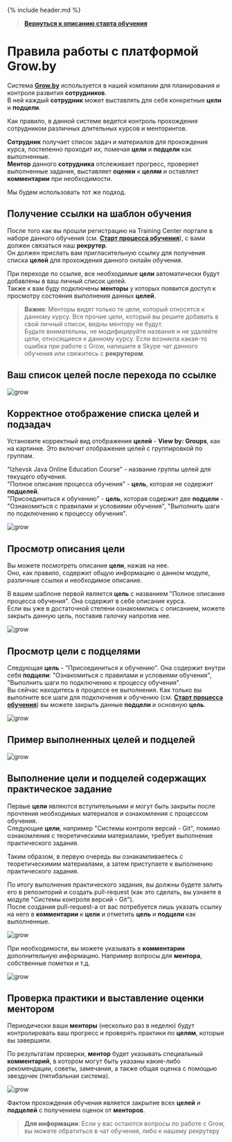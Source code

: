 {% include header.md %}

>
>**[Вернуться к описанию старта обучения]({{site.materialsurl}}general/education_start)**
>

Правила работы с платформой Grow.by
====================

Система **[Grow.by](https://grow.by)** используется в нашей компании для планирования и контроля развития **сотрудников**.  
В ней каждый **сотрудник** может выставлять для себя конкретные **цели** и **подцели**.

Как правило, в данной системе ведется контроль прохождения сотрудником различных длительных курсов и менторингов.

**Сотрудник** получает список задач и материалов для прохождения курса, постепенно проходит их, помечая **цели** и **подцели** как выполненные.  
**Ментор** данного **сотрудника** отслеживает прогресс, проверяет выполненные задания, выставляет **оценки** к **целям** и оставляет **комментарии** при необходимости.

Мы будем использовать тот же подход.

Получение ссылки на шаблон обучения
---------------------

После того как вы прошли регистрацию на Training Center портале в наборе данного обучения (см. **[Старт процесса обучения]({{site.materialsurl}}general/education_start)**), с вами должен связаться наш **рекрутер**.  
Он должен прислать вам пригласительную ссылку для получения списка **целей** для прохождения данного онлайн обучения.

При переходе по ссылке, все необходимые **цели** автоматически будут добавлены в ваш личный список целей.  
Также к вам буду подключены **менторы** у которых появится доступ к просмотру состояния выполнения данных **целей**.

>**Важно**: Менторы видят только те цели, который относятся к данному курсу. Все прочие цели, который вы решите добавить в свой личный список, видны ментору не будут.  
>Будьте внимательны, не модифицируйте названия и не удаляйте цели, относящиеся к данному курсу. Если возникла какая-то ошибка при работе с Grow, напишите в Skype чат данного обучения или свяжитесь с **рекрутером**.

Ваш список целей после перехода по ссылке
---------------------

![grow]({{site.materialsurl}}general/img/grow-my-goals.png)

Корректное отображение списка целей и подзадач
---------------------

Установите корректный вид отображения **целей** - **View by: Groups**, как на картинке. Это включит отображение целей с группировкой по группам.

"Izhevsk Java Online Education Course" - название группы целей для текущего обучения.  
"Полное описание процесса обучения" - **цель**, которая не содержит **подцелей**.  
"Присоединиться к обучению" - **цель**, которая содержит две **подцели** - "Ознакомиться с правилами и условиями обучения", "Выполнить шаги по подключению к процессу обучения".  

![grow]({{site.materialsurl}}general/img/grow-my-goals-ready.png)

Просмотр описания цели
---------------------

Вы можете посмотреть описание **цели**, нажав на нее.  
Оно, как правило, содержит общую информацию о данном модуле, различные ссылки и необходимое описание.

В вашем шаблоне первой является **цель** с названием "Полное описание процесса обучения". Она содержит в себе описание курса.  
Если вы уже в достаточной степени ознакомились с описанием, можете закрыть данную цель, поставив галочку напротив нее.  

![grow]({{site.materialsurl}}general/img/grow-goal-course-description.png)

Просмотр цели с подцелями
---------------------

Следующая **цель** - "Присоединиться к обучению". Она содержит внутри себя **подцели**: "Ознакомиться с правилами и условиями обучения", "Выполнить шаги по подключению к процессу обучения".  
Вы сейчас находитесь в процессе ее выполнения. Как только вы выполните все шаги для подключения к обучению (см. **[Старт процесса обучения]({{site.materialsurl}}general/education_start)**) вы можете закрыть данные **подцели** и основную **цель**.

![grow]({{site.materialsurl}}general/img/grow-start-education-goal.png)

Пример выполненных целей и подцелей
---------------------

![grow]({{site.materialsurl}}general/img/grow-start-education-goal-done.png)

Выполнение цели и подцелей содержащих практическое задание
---------------------

Первые **цели** являются вступительными и могут быть закрыты после прочтения необходимых материалов и ознакомления с процессом обучения.  
Следующие **цели**, например "Системы контроля версий - Git", помимо ознакомления с теоретическими материалами, требует выполнение практического задания.

Таким образом, в первую очередь вы ознакамливаетесь с теоретическимим материалами, а затем приступаете к выполнению практического задания.

По итогу выполнения практического задания, вы должны будете залить его в репозиторий и создать pull-request (как это сделать, вы узнаете в модуле "Системы контроля версий - Git").  
После создания pull-request-а от вас потребуется лишь указать ссылку на него в **комментарии** к **цели** и отметить **цель** и **подцели** как выполненные.

![grow]({{site.materialsurl}}general/img/grow-git-goal.png)

При необходимости, вы можете указывать в **комментарии** дополнительную информацию. Например вопросы для **ментора**, собственные пометки и т.д.

![grow]({{site.materialsurl}}general/img/grow-git-goal-comment-done.png)

Проверка практики и выставление оценки ментором
---------------------

Периодически ваши **менторы** (несколько раз в неделю) будут контролировать ваш прогресс и проверять практики по **целям**, которые вы завершили.

По результатам проверки, **ментор** будет указывать специальный **комментарий**, в котором могут быть указаны какие-либо рекомендации, советы, замечания, а также общая оценка с помощью звездочек (пятибальная система).

![grow]({{site.materialsurl}}general/img/grow-git-goal-review-done.png)

Фактом прохождения обучения является закрытие всех **целей** и **подцелей** с получением оценок от **менторов**.

>**Для информации**: Если у вас остаются вопросы по работе с Grow, вы можете обратиться в чат обучения, либо к нашему рекрутеру